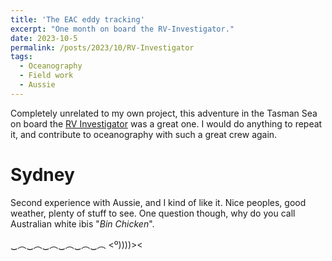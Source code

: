 ```yaml
---
title: 'The EAC eddy tracking'
excerpt: "One month on board the RV-Investigator."
date: 2023-10-5
permalink: /posts/2023/10/RV-Investigator
tags:
  - Oceanography
  - Field work
  - Aussie
---
```


Completely unrelated to my own project, this adventure in the Tasman Sea on board the [RV Investigator](https://www.csiro.au/en/about/facilities-collections/mnf/research-vessel-equipment-data/rv-investigator) was a great one. I would do anything to repeat it, and contribute to oceanography with such a great crew again.

Sydney
======
Second experience with Aussie, and I kind of like it. Nice peoples, good weather, plenty of stuff to see. One question though, why do you call Australian white ibis "_Bin Chicken_".


‿︵‿︵‿︵‿︵‿︵‿︵
           <º))))><
